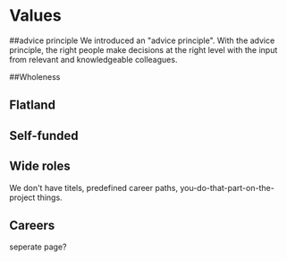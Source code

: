 # Values 

##advice principle
We introduced an "advice principle". With the advice principle, the right people make decisions at the right level with the input from relevant and knowledgeable colleagues.

##Wholeness


## Flatland


## Self-funded


## Wide roles
We don't have titels, predefined career paths, you-do-that-part-on-the-project things.


## Careers
seperate page?